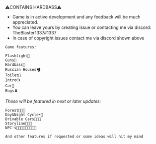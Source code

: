 ⚠️CONTAINS HARDBASS⚠️

- Game is in active development and any feedback will be much appreciated.
- You can leave yours by creating issue or contacting me via discord: TheBlaster1337#1337
- In case of copyright issues contact me via discord shown above

```
Game features:

Flashlight🔦
Guns🔫
Hardbass🤙
Russian Houses🏘️
Toilet🚽
Intro📺
Car🚗
Bugs🪲
```


*These will be featured in next or later updates:*
```
Forest🌲🌲🌲
Day&Night Cycle☀️🌙
Drivable Cars🚗🚗🚗
Storyline📜📜📜
NPC's👨‍👨‍👦👨‍👨‍👦👨‍👨‍👦

And other features if requested or some ideas will hit my mind
```
